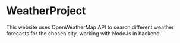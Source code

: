 # WeatherProject

This website uses OpenWeatherMap API to search different weather forecasts for the chosen city,
working with NodeJs in backend.
